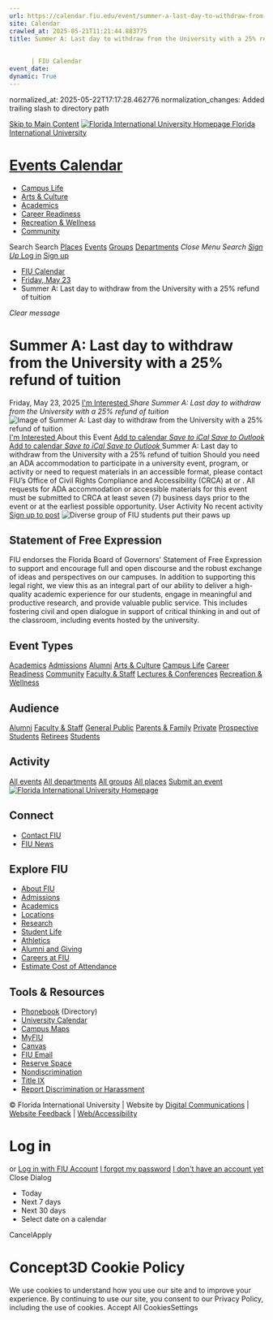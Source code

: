 ```yaml
---
url: https://calendar.fiu.edu/event/summer-a-last-day-to-withdraw-from-the-university-with-a-25-refund-of-tuition/
site: Calendar
crawled_at: 2025-05-21T11:21:44.883775
title: Summer A: Last day to withdraw from the University with a 25% refund of tuition
    
    
      | FIU Calendar
event_date: 
dynamic: True
---
```

normalized_at: 2025-05-22T17:17:28.462776
normalization_changes: Added trailing slash to directory path

[Skip to Main Content](https://calendar.fiu.edu/event/summer-a-last-day-to-withdraw-from-the-university-with-a-25-refund-of-tuition#main-content)
[![Florida International University Homepage](https://digicdn.fiu.edu/core/_assets/images/logo-top.png) Florida International University](https://www.fiu.edu)
# [Events Calendar ](https://calendar.fiu.edu/)
  * [Campus Life](https://calendar.fiu.edu/calendar?event_types%5B%5D=127595)
  * [Arts & Culture](https://calendar.fiu.edu/calendar?event_types%5B%5D=127590)
  * [Academics](https://calendar.fiu.edu/calendar?event_types%5B%5D=127582)
  * [Career Readiness](https://calendar.fiu.edu/calendar?event_types%5B%5D=127584)
  * [Recreation & Wellness](https://calendar.fiu.edu/calendar?event_types%5B%5D=127603)
  * [Community](https://calendar.fiu.edu/calendar?event_types%5B%5D=127601)


Search Search
[Places](https://calendar.fiu.edu/search/places) [Events](https://calendar.fiu.edu/calendar) [Groups](https://calendar.fiu.edu/search/groups) [Departments](https://calendar.fiu.edu/search/departments)
_Close Menu_
_Search_ [ _Sign Up_ ](https://calendar.fiu.edu/signup)
[Log in](https://calendar.fiu.edu/auth/shib_login?previous_url=https%3A%2F%2Fcalendar.fiu.edu%2Fevent%2Fsummer-a-last-day-to-withdraw-from-the-university-with-a-25-refund-of-tuition) [Sign up](https://calendar.fiu.edu/signup)
  * [FIU Calendar](https://calendar.fiu.edu/)
  * [Friday, May 23](https://calendar.fiu.edu/calendar/day/2025/5/23)
  * Summer A: Last day to withdraw from the University with a 25% refund of tuition


_Clear message_
# Summer A: Last day to withdraw from the University with a 25% refund of tuition
Friday, May 23, 2025 
[ I'm Interested ](https://calendar.fiu.edu/event/48871854482465/confirm?return=https%3A%2F%2Fcalendar.fiu.edu%2Fevent%2Fsummer-a-last-day-to-withdraw-from-the-university-with-a-25-refund-of-tuition)
_Share Summer A: Last day to withdraw from the University with a 25% refund of tuition_
![Image of Summer A: Last day to withdraw from the University with a 25% refund of tuition](https://localist-images.azureedge.net/photos/664326/card/7eb1b843932ccca9c16245cc99f64d88370c9c69.jpg)
[ I'm Interested ](https://calendar.fiu.edu/event/48871854482465/confirm?return=https%3A%2F%2Fcalendar.fiu.edu%2Fevent%2Fsummer-a-last-day-to-withdraw-from-the-university-with-a-25-refund-of-tuition)
About this Event
[Add to calendar ](https://calendar.fiu.edu/event/summer-a-last-day-to-withdraw-from-the-university-with-a-25-refund-of-tuition)
[ _Save to iCal_ ](https://calendar.fiu.edu/event/summer-a-last-day-to-withdraw-from-the-university-with-a-25-refund-of-tuition.ics "Save to iCal") [ _Save to Outlook_ ](https://calendar.fiu.edu/event/summer-a-last-day-to-withdraw-from-the-university-with-a-25-refund-of-tuition.ics "Save to Outlook")
[Add to calendar ](https://calendar.fiu.edu/event/summer-a-last-day-to-withdraw-from-the-university-with-a-25-refund-of-tuition)
[ _Save to iCal_ ](https://calendar.fiu.edu/event/summer-a-last-day-to-withdraw-from-the-university-with-a-25-refund-of-tuition.ics "Save to iCal") [ _Save to Outlook_ ](https://calendar.fiu.edu/event/summer-a-last-day-to-withdraw-from-the-university-with-a-25-refund-of-tuition.ics "Save to Outlook")
Summer A: Last day to withdraw from the University with a 25% refund of tuition
Should you need an ADA accommodation to participate in a university event, program, or activity or need to request materials in an accessible format, please contact FIU’s Office of Civil Rights Compliance and Accessibility (CRCA) at or . All requests for ADA accommodation or accessible materials for this event must be submitted to CRCA at least seven (7) business days prior to the event or at the earliest possible opportunity. 
User Activity
No recent activity
[Sign up to post](https://calendar.fiu.edu/auth/shib_login?previous_url=https%3A%2F%2Fcalendar.fiu.edu%2Fevent%2Fsummer-a-last-day-to-withdraw-from-the-university-with-a-25-refund-of-tuition)
![Diverse group of FIU students put their paws up](https://www.fiu.edu/_assets/images/thumbnail-students-paw.jpg)
## Statement of Free Expression
FIU endorses the Florida Board of Governors' Statement of Free Expression to support and encourage full and open discourse and the robust exchange of ideas and perspectives on our campuses. In addition to supporting this legal right, we view this as an integral part of our ability to deliver a high-quality academic experience for our students, engage in meaningful and productive research, and provide valuable public service. This includes fostering civil and open dialogue in support of critical thinking in and out of the classroom, including events hosted by the university.
## Event Types
[Academics](https://calendar.fiu.edu/calendar?event_types%5B%5D=127582)
[Admissions](https://calendar.fiu.edu/calendar?event_types%5B%5D=127583)
[Alumni](https://calendar.fiu.edu/calendar?event_types%5B%5D=127589)
[Arts & Culture](https://calendar.fiu.edu/calendar?event_types%5B%5D=127590)
[Campus Life](https://calendar.fiu.edu/calendar?event_types%5B%5D=127595)
[Career Readiness](https://calendar.fiu.edu/calendar?event_types%5B%5D=127584)
[Community](https://calendar.fiu.edu/calendar?event_types%5B%5D=127601)
[Faculty & Staff](https://calendar.fiu.edu/calendar?event_types%5B%5D=127602)
[Lectures & Conferences](https://calendar.fiu.edu/calendar?event_types%5B%5D=127587)
[Recreation & Wellness](https://calendar.fiu.edu/calendar?event_types%5B%5D=127603)
## Audience
[Alumni](https://calendar.fiu.edu/calendar?event_types%5B%5D=121721)
[Faculty & Staff](https://calendar.fiu.edu/calendar?event_types%5B%5D=121720)
[General Public](https://calendar.fiu.edu/calendar?event_types%5B%5D=121722)
[Parents & Family](https://calendar.fiu.edu/calendar?event_types%5B%5D=36918157286658)
[Private](https://calendar.fiu.edu/calendar?event_types%5B%5D=129753)
[Prospective Students](https://calendar.fiu.edu/calendar?event_types%5B%5D=121723)
[Retirees](https://calendar.fiu.edu/calendar?event_types%5B%5D=37290279036119)
[Students](https://calendar.fiu.edu/calendar?event_types%5B%5D=121719)
## Activity
[All events](https://calendar.fiu.edu/search?what=events)
[All departments](https://calendar.fiu.edu/search/departments)
[All groups](https://calendar.fiu.edu/search?what=groups)
[All places](https://calendar.fiu.edu/search?what=places)
[Submit an event](https://calendar.fiu.edu/admin/events/new/basic-information)
[ ![Florida International University Homepage](https://digicdn.fiu.edu/core/_assets/images/footer-logo.svg) ](https://www.fiu.edu/)
## Connect
  * [Contact FIU](https://www.fiu.edu/about/contact-us/index.html)
  * [FIU News](https://news.fiu.edu/)


## Explore FIU
  * [About FIU](https://www.fiu.edu/about/index.html)
  * [Admissions](https://www.fiu.edu/admissions/index.html)
  * [Academics](https://www.fiu.edu/academics/index.html)
  * [Locations](https://www.fiu.edu/locations/index.html)
  * [Research](https://www.fiu.edu/research/index.html)
  * [Student Life](https://www.fiu.edu/student-life/index.html)
  * [Athletics](https://www.fiu.edu/athletics/index.html)
  * [Alumni and Giving](https://www.fiu.edu/alumni-and-giving/index.html)
  * [Careers at FIU](https://hr.fiu.edu/careers/)
  * [Estimate Cost of Attendance](https://onestop.fiu.edu/finances/estimate-your-costs/)


## Tools & Resources
  * [Phonebook](https://phonebook.fiu.edu) (Directory)
  * [University Calendar](https://calendar.fiu.edu/)
  * [Campus Maps](https://campusmaps.fiu.edu/)
  * [MyFIU](https://my.fiu.edu/)
  * [Canvas](https://canvas.fiu.edu)
  * [FIU Email](http://mail.fiu.edu/)
  * [Reserve Space](https://reservespace.fiu.edu/make-reservation/)
  * [Nondiscrimination](https://ace.fiu.edu/civil-rights-and-accessibility/harassment-and-discrimination/)
  * [Title IX](https://ace.fiu.edu/title-ix/)
  * [Report Discrimination or Harassment](https://report.fiu.edu/)


© Florida International University  | Website by [Digital Communications](https://stratcomm.fiu.edu/digital-print/websites/) | [Website Feedback](https://webforms.fiu.edu/view.php?id=370774&element_5=https://calendar.fiu.edu/https://calendar.fiu.edu/) | [Web/Accessibility](https://accessibility.fiu.edu/)
# Log in
or
[Log in with FIU Account](https://calendar.fiu.edu/auth/shib_login?previous_url=https%3A%2F%2Fcalendar.fiu.edu%2Fevent%2Fsummer-a-last-day-to-withdraw-from-the-university-with-a-25-refund-of-tuition)
[I forgot my password](https://calendar.fiu.edu/auth/forgot) [I don't have an account yet](https://calendar.fiu.edu/signup)
Close Dialog
  * Today
  * Next 7 days
  * Next 30 days
  * Select date on a calendar


CancelApply
# Concept3D Cookie Policy
We use cookies to understand how you use our site and to improve your experience. By continuing to use our site, you consent to our Privacy Policy, including the use of cookies. 
Accept All CookiesSettings
